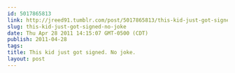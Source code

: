 ```yaml
---
id: 5017865813
link: http://jreed91.tumblr.com/post/5017865813/this-kid-just-got-signed-no-joke
slug: this-kid-just-got-signed-no-joke
date: Thu Apr 28 2011 14:15:07 GMT-0500 (CDT)
publish: 2011-04-28
tags: 
title: This kid just got signed. No joke.
layout: post 
---
```





